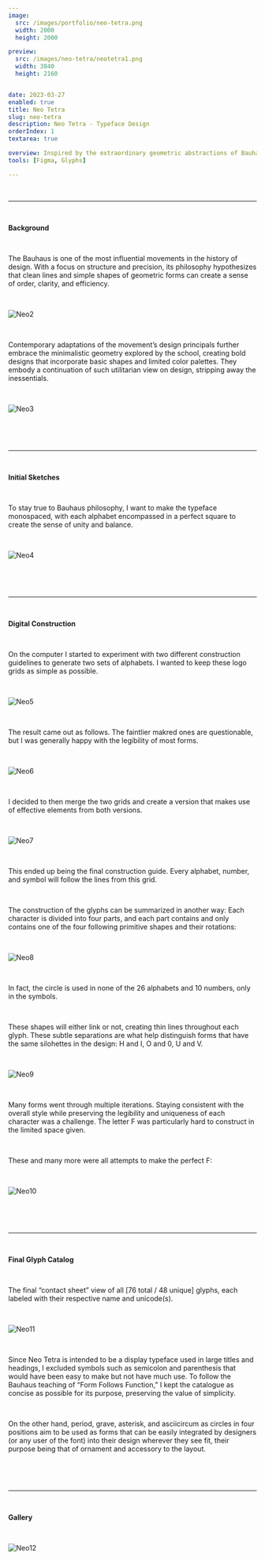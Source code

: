 ```yaml
---
image:
  src: /images/portfolio/neo-tetra.png
  width: 2000
  height: 2000

preview:
  src: /images/neo-tetra/neotetra1.png
  width: 3840
  height: 2160


date: 2023-03-27
enabled: true
title: Neo Tetra
slug: neo-tetra
description: Neo Tetra - Typeface Design
orderIndex: 1
textarea: true

overview: Inspired by the extraordinary geometric abstractions of Bauhaus, Neo Tetra is a typographic study that reimagines 26 letters, 10 numbers, and 12 symbols as geometric forms comprised of primitive shapes. 
tools: [Figma, Glyphs]

---
```




&nbsp;

---

&nbsp;

**Background** 

&nbsp;

The Bauhaus is one of the most influential movements in the history of design. With a focus on structure and precision, its philosophy hypothesizes that clean lines and simple shapes of geometric forms can create a sense of order, clarity, and efficiency.

&nbsp;

![Neo2](/images/neo-tetra/neo2.png "neo2")

&nbsp;

Contemporary adaptations of the movement’s design principals further embrace the minimalistic geometry explored by the school, creating bold designs that incorporate basic shapes and limited color palettes. They embody a continuation of such utilitarian view on design, stripping away the inessentials.

&nbsp;

![Neo3](/images/neo-tetra/neo3.png "neo3")

&nbsp;

&nbsp;

---

&nbsp;

**Initial Sketches**

&nbsp;


To stay true to Bauhaus philosophy, I want to make the typeface monospaced, with each alphabet encompassed in a perfect square to create the sense of unity and balance. 

&nbsp;

![Neo4](/images/neo-tetra/neo4.png "neo4")

&nbsp;

&nbsp;

---

&nbsp;

**Digital Construction**

&nbsp;

On the computer I started to experiment with two different construction guidelines to generate two sets of alphabets. I wanted to keep these logo grids as simple as possible.

&nbsp;

![Neo5](/images/neo-tetra/neo5.png "neo5")

&nbsp;

The result came out as follows. The faintlier makred ones are questionable, but I was generally happy with the legibility of most forms.

&nbsp;

![Neo6](/images/neo-tetra/neo6.png "neo6")

&nbsp;

I decided to then merge the two grids and create a version that makes use of effective elements from both versions.

&nbsp;

![Neo7](/images/neo-tetra/neo7.png "neo7")

&nbsp;

This ended up being the final construction guide. Every alphabet, number, and symbol will follow the lines from this grid.

&nbsp;

The construction of the glyphs can be summarized in another way: Each character is divided into four parts, and each part contains and only contains one of the four following primitive shapes and their rotations:

&nbsp;

![Neo8](/images/neo-tetra/neo8.png "neo8")

&nbsp;

In fact, the circle is used in none of the 26 alphabets and 10 numbers, only in the symbols. 

&nbsp;

These shapes will either link or not, creating thin lines throughout each glyph. These subtle separations are what help distinguish forms that have the same silohettes in the design: H and I, O and 0, U and V.

&nbsp;

![Neo9](/images/neo-tetra/neo9.png "neo9")

&nbsp;

Many forms went through multiple iterations. Staying consistent with the overall style while preserving the legibility and uniqueness of each character was a challenge. The letter F was particularly hard to construct in the limited space given. 

&nbsp;

These and many more were all attempts to make the perfect F:

&nbsp;

![Neo10](/images/neo-tetra/neo10.png "neo10")

&nbsp;

&nbsp;

---

&nbsp;

**Final Glyph Catalog**

&nbsp;

The final “contact sheet” view of all [76 total / 48 unique] glyphs, each labeled with their respective name and unicode(s).

&nbsp;

![Neo11](/images/neo-tetra/neo11.png "neo11")

&nbsp;

Since Neo Tetra is intended to be a display typeface used in large titles and headings, I excluded symbols such as semicolon and parenthesis that would have been easy to make but not have much use. To follow the Bauhaus teaching of “Form Follows Function,” I kept the catalogue as concise as possible for its purpose, preserving the value of simplicity. 

&nbsp;

On the other hand, period, grave, asterisk, and asciicircum as circles in four positions aim to be used as forms that can be easily integrated by designers (or any user of the font) into their design wherever they see fit, their purpose being that of ornament and accessory to the layout.

&nbsp;

&nbsp;

---

&nbsp;

**Gallery**

&nbsp;

![Neo12](/images/neo-tetra/neo12.png "neo12")

